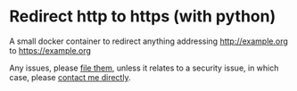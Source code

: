 # Redirect http to https (with python)

A small docker container to redirect anything addressing http://example.org to https://example.org

Any issues, please [file them](https://github.com/JonTheNiceGuy/redirect_http_to_https_with_python/issues), unless it relates to a security issue, in which case, please [contact me directly](mailto:jon@sprig.gs?title=Security%20Issue%20-%20Redirect_http_to_https_with_python%20repository).
